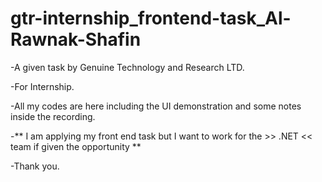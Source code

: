 # gtr-internship_frontend-task_Al-Rawnak-Shafin
  -A given task by Genuine Technology and Research LTD.
  
  
  -For Internship.
  
  -All my codes are here including the UI demonstration and some notes inside the recording.
  
  
  -** I am applying my front end task but I want to work for the >> .NET << team if given the opportunity **
  
  -Thank you.

